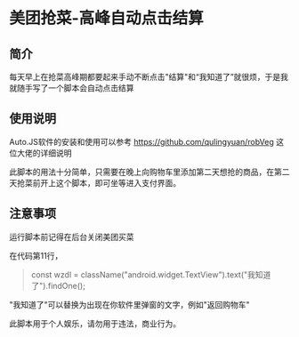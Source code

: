 # 美团抢菜-高峰自动点击结算

## 简介

每天早上在抢菜高峰期都要起来手动不断点击"结算"和“我知道了”就很烦，于是我就随手写了一个脚本会自动点击结算



## 使用说明

Auto.JS软件的安装和使用可以参考 https://github.com/qulingyuan/robVeg 这位大佬的详细说明

此脚本的用法十分简单，只需要在晚上向购物车里添加第二天想抢的商品，在第二天抢菜前开上这个脚本，即可坐等进入支付界面。



## 注意事项

运行脚本前记得在后台关闭美团买菜



在代码第11行，

> const wzdl = className("android.widget.TextView").text("我知道了").findOne();

"我知道了"可以替换为出现在你软件里弹窗的文字，例如"返回购物车"



此脚本用于个人娱乐，请勿用于违法，商业行为。
